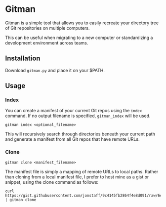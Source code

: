 # Gitman

Gitman is a simple tool that allows you to easily recreate your directory tree of Git repositories on multiple computers.

This can be useful when migrating to a new computer or standardizing a development environment across teams.

## Installation

Download `gitman.py` and place it on your $PATH.

## Usage

### Index

You can create a manifest of your current Git repos using the `index` command.  If no output filename is specified, `gitman_index` will be used.

```
gitman index <optional_filename>
```

This will recursively search through directories beneath your current path and generate a manifest from all Git repos that have remote URLs.

### Clone

```
gitman clone <manifest_filename>
```

The manifest file is simply a mapping of remote URLs to local paths.  Rather than cloning from a local manifest file, I prefer to host mine as a gist or snippet, using the clone command as follows:

```
curl https://gist.githubusercontent.com/jonstaff/9c4145fb2864f4e8d091/raw/6c00c5de296f5e7376e02984e657317a8b25513b/gitman_index | gitman clone
```
